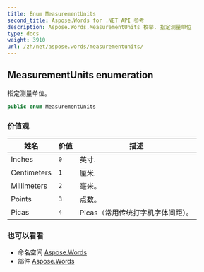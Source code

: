 ```yaml
---
title: Enum MeasurementUnits
second_title: Aspose.Words for .NET API 参考
description: Aspose.Words.MeasurementUnits 枚举. 指定测量单位
type: docs
weight: 3910
url: /zh/net/aspose.words/measurementunits/
---
```

## MeasurementUnits enumeration

指定测量单位。

```csharp
public enum MeasurementUnits
```

### 价值观

| 姓名 | 价值 | 描述 |
| --- | --- | --- |
| Inches | `0` | 英寸. |
| Centimeters | `1` | 厘米. |
| Millimeters | `2` | 毫米。 |
| Points | `3` | 点数。 |
| Picas | `4` | Picas（常用传统打字机字体间距）。 |

### 也可以看看

* 命名空间 [Aspose.Words](../../aspose.words/)
* 部件 [Aspose.Words](../../)


